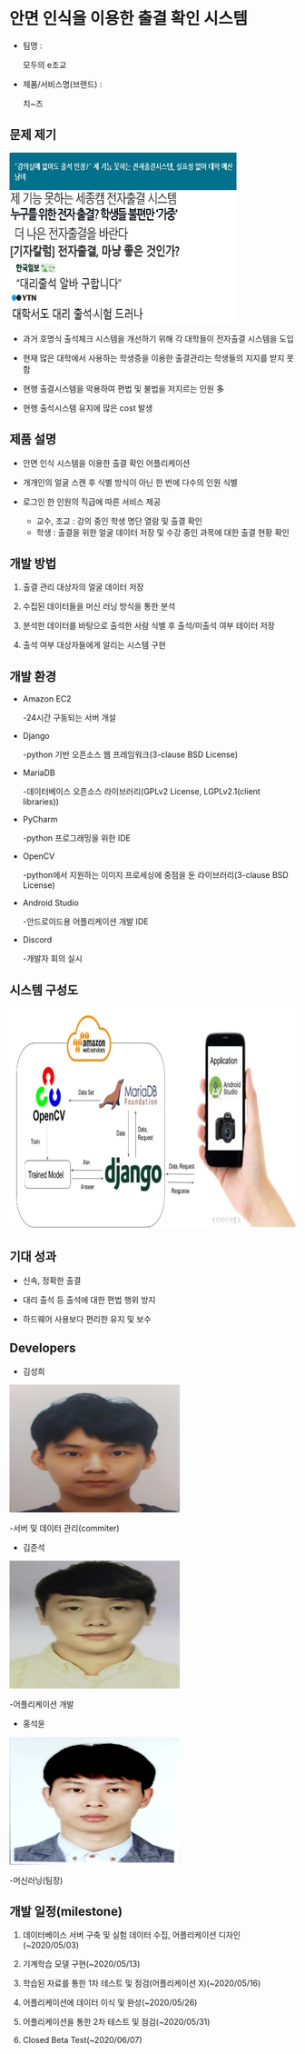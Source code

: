 # 안면 인식을 이용한 출결 확인 시스템 

* 팀명 : 
 
    모두의 e조교
* 제품/서비스명(브랜드) :

    치~즈

## 문제 제기 
<p align="left"><img src="https://github.com/95kim2/project_e_Assistant/blob/master/image/nowproblem.jpg" width="400" height="300"></p>

* 과거 호명식 출석체크 시스템을 개선하기 위해 각 대학들이 전자출결 시스템을 도입

* 현재 많은 대학에서 사용하는 학생증을 이용한 출결관리는 학생들의 지지를 받지 못함 

* 현행 출결시스템을 악용하여 편법 및 불법을 저지르는 인원 多

* 현행 출석시스템 유지에 많은 cost 발생 

## 제품 설명
* 안면 인식 시스템을 이용한 출결 확인 어플리케이션

* 개개인의 얼굴 스캔 후 식별 방식이 아닌 한 번에 다수의 인원 식별 

* 로그인 한 인원의 직급에 따른 서비스 제공
    - 교수, 조교 : 강의 중인 학생 명단 열람 및 출결 확인
    - 학생 : 출결을 위한 얼굴 데이터 저장 및 수강 중인 과목에 대한 출결 현황 확인

## 개발 방법 
1. 출결 관리 대상자의 얼굴 데이터 저장

2. 수집된 데이터들을 머신 러닝 방식을 통한 분석

3. 분석한 데이터를 바탕으로 출석한 사람 식별 후 출석/미출석 여부 테이터 저장  

4. 출석 여부 대상자들에게 알리는 시스템 구현 

## 개발 환경  
* Amazon EC2

    -24시간 구동되는 서버 개설
    
* Django 

    -python 기반 오픈소스 웹 프레임워크(3-clause BSD License)
    
* MariaDB

    -데이터베이스 오픈소스 라이브러리(GPLv2 License, LGPLv2.1(client libraries))

* PyCharm 

    -python 프로그래밍을 위한 IDE

* OpenCV

    -python에서 지원하는 이미지 프로세싱에 중점을 둔 라이브러리(3-clause BSD License)

* Android Studio

    -안드로이드용 어플리케이션 개발 IDE
    
* Discord

    -개발자 회의 실시 

## 시스템 구성도
<p align="center"><img src="https://github.com/95kim2/project_e_Assistant/blob/master/image/system.jpg" width="520" height="390"></p>

## 기대 성과
* 신속, 정확한 출결 

* 대리 출석 등 출석에 대한 편법 행위 방지

* 하드웨어 사용보다 편리한 유지 및 보수 
## Developers
* 김성희 

<p align="left"><img src="https://github.com/95kim2/project_e_Assistant/blob/master/image/kim_sung_hee.jpg" width="300" height="225"></p>

-서버 및 데이터 관리(commiter)

* 김준석
<p align="left"><img src="https://github.com/95kim2/project_e_Assistant/blob/master/image/kim_jun_seok.jpg" width="300" height="225"></p>

-어플리케이션 개발

* 홍석윤
<p align="left"><img src="https://github.com/95kim2/project_e_Assistant/blob/master/image/hong_seok_yoon.jpg" width="300" height="225"></p>
-머신러닝(팀장) 

## 개발 일정(milestone)

1. 데이터베이스 서버 구축 및 실험 데이터 수집, 어플리케이션 디자인 (~2020/05/03)

2. 기계학습 모델 구현(~2020/05/13) 

3. 학습된 자료를 통한 1차 테스트 및 점검(어플리케이션 X)(~2020/05/16) 

4. 어플리케이션에 데이터 이식 및 완성(~2020/05/26)

5. 어플리케이션을 통한 2차 테스트 및 점검(~2020/05/31)

6. Closed Beta Test(~2020/06/07)





